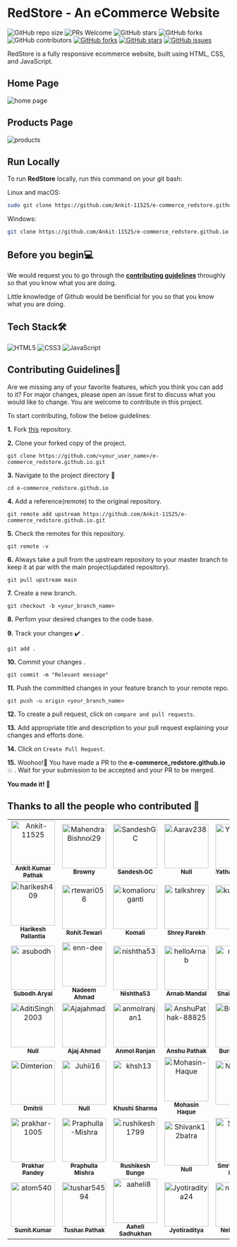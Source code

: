 # RedStore - An eCommerce Website

![GitHub repo size](https://img.shields.io/github/repo-size/Ankit-11525/e-commerce_redstore.github.io)
 ![PRs Welcome](https://img.shields.io/badge/PRs-welcome-brightgreen.svg?style=flat-square)
![GitHub stars](https://img.shields.io/github/stars/Ankit-11525/e-commerce_redstore.github.io?style=social)
![GitHub forks](https://img.shields.io/github/forks/Ankit-11525/e-commerce_redstore.github.io?style=social)
![GitHub contributors](https://img.shields.io/github/contributors/Ankit-11525/e-commerce_redstore.github.io?color=blue)
 [![GitHub forks](https://img.shields.io/github/forks/Ankit-11525/e-commerce_redstore.github.io)](https://github.com/Ankit-11525/e-commerce_redstore.github.io/network)
 [![GitHub stars](https://img.shields.io/github/stars/Ankit-11525/e-commerce_redstore.github.io)](https://github.com/Ankit-11525/e-commerce_redstore.github.io/stargazers)
 [![GitHub issues](https://img.shields.io/github/issues/Ankit-11525/e-commerce_redstore.github.io)](https://github.com/Ankit-11525/e-commerce_redstore.github.io/issues)

 RedStore is a fully responsive ecommerce website, built using HTML, CSS, and JavaScript.

 ## Home Page
 ![home page](https://user-images.githubusercontent.com/75976169/193442392-76cea148-631a-4d45-9cf3-2db27c32c1b0.png)

 ## Products Page
 ![products](https://user-images.githubusercontent.com/75976169/193442491-dad14370-96f8-4ac8-b781-60e9954c01f7.png)

 ## Run Locally

To run **RedStore** locally, run this command on your git bash:

Linux and macOS:

```bash
sudo git clone https://github.com/Ankit-11525/e-commerce_redstore.github.io.git 
```

Windows:

```bash
git clone https://github.com/Ankit-11525/e-commerce_redstore.github.io.git 
```

## Before you begin💻

We would request you to go through the **[contributing guidelines](https://github.com/Ankit-11525/e-commerce_redstore.github.io/blob/main/CONTRIBUTING.md)** throughly so that you know what you are doing.

Little knowledge of Github would be benificial for you so that you know what you are doing.

## Tech Stack🛠️

![HTML5](https://img.shields.io/badge/html5-%23E34F26.svg?style=for-the-badge&logo=html5&logoColor=white) ![CSS3](https://img.shields.io/badge/css3-%231572B6.svg?style=for-the-badge&logo=css3&logoColor=white) ![JavaScript](https://img.shields.io/badge/javascript-%23323330.svg?style=for-the-badge&logo=javascript&logoColor=%23F7DF1E)

 ## Contributing Guidelines📝

Are we missing any of your favorite features, which you think you can add to it? For major changes, please open an issue first to discuss what you would like to change. You are welcome to contribute in this project.

To start contributing, follow the below guidelines:

**1.**  Fork [this](https://github.com/Ankit-11525/e-commerce_redstore.github.io) repository.

**2.**  Clone your forked copy of the project.

```
git clone https://github.com/<your_user_name>/e-commerce_redstore.github.io.git 
```

**3.** Navigate to the project directory 📁

```
cd e-commerce_redstore.github.io
```

**4.** Add a reference(remote) to the original repository.

```
git remote add upstream https://github.com/Ankit-11525/e-commerce_redstore.github.io.git 
```

**5.** Check the remotes for this repository.

```
git remote -v
```

**6.** Always take a pull from the upstream repository to your master branch to keep it at par with the main project(updated repository).

```
git pull upstream main
```

**7.** Create a new branch.

```
git checkout -b <your_branch_name>
```

**8.** Perfom your desired changes to the code base.

**9.** Track your changes ✔️ .

```
git add .
```

**10.** Commit your changes .

```
git commit -m "Relevant message"
```

**11.** Push the committed changes in your feature branch to your remote repo.

```
git push -u origin <your_branch_name>
```

**12.** To create a pull request, click on `compare and pull requests`.

**13.** Add appropriate title and description to your pull request explaining your changes and efforts done.

**14.** Click on `Create Pull Request`.


**15.** Woohoo!🥳 You have made a PR to the **e-commerce_redstore.github.io**💥 . Wait for your submission to be accepted and your PR to be merged.

**You made it! 🎊**


## Thanks to all the people who contributed 💜

<!-- readme: collaborators,contributors -start -->
<table>
<tr>
    <td align="center">
        <a href="https://github.com/Ankit-11525">
            <img src="https://avatars.githubusercontent.com/u/76417084?v=4" width="100;" alt="Ankit-11525"/>
            <br />
            <sub><b>Ankit Kumar Pathak</b></sub>
        </a>
    </td>
    <td align="center">
        <a href="https://github.com/MahendraBishnoi29">
            <img src="https://avatars.githubusercontent.com/u/74294202?v=4" width="100;" alt="MahendraBishnoi29"/>
            <br />
            <sub><b>Browny</b></sub>
        </a>
    </td>
    <td align="center">
        <a href="https://github.com/SandeshGC">
            <img src="https://avatars.githubusercontent.com/u/59115123?v=4" width="100;" alt="SandeshGC"/>
            <br />
            <sub><b>Sandesh GC</b></sub>
        </a>
    </td>
    <td align="center">
        <a href="https://github.com/Aarav238">
            <img src="https://avatars.githubusercontent.com/u/95538627?v=4" width="100;" alt="Aarav238"/>
            <br />
            <sub><b>Null</b></sub>
        </a>
    </td>
    <td align="center">
        <a href="https://github.com/YatharthaRana">
            <img src="https://avatars.githubusercontent.com/u/95047694?v=4" width="100;" alt="YatharthaRana"/>
            <br />
            <sub><b>Yathartha Rana</b></sub>
        </a>
    </td>
    <td align="center">
        <a href="https://github.com/Rohitprasad83">
            <img src="https://avatars.githubusercontent.com/u/66221637?v=4" width="100;" alt="Rohitprasad83"/>
            <br />
            <sub><b>Rohit Prasad</b></sub>
        </a>
    </td></tr>
<tr>
    <td align="center">
        <a href="https://github.com/harikesh409">
            <img src="https://avatars.githubusercontent.com/u/3501554?v=4" width="100;" alt="harikesh409"/>
            <br />
            <sub><b>Harikesh Pallantla</b></sub>
        </a>
    </td>
    <td align="center">
        <a href="https://github.com/rtewari056">
            <img src="https://avatars.githubusercontent.com/u/75976169?v=4" width="100;" alt="rtewari056"/>
            <br />
            <sub><b>Rohit Tewari</b></sub>
        </a>
    </td>
    <td align="center">
        <a href="https://github.com/komalioruganti">
            <img src="https://avatars.githubusercontent.com/u/95839946?v=4" width="100;" alt="komalioruganti"/>
            <br />
            <sub><b>Komali</b></sub>
        </a>
    </td>
    <td align="center">
        <a href="https://github.com/talkshrey">
            <img src="https://avatars.githubusercontent.com/u/74039736?v=4" width="100;" alt="talkshrey"/>
            <br />
            <sub><b>Shrey Parekh</b></sub>
        </a>
    </td>
    <td align="center">
        <a href="https://github.com/kunaaal13">
            <img src="https://avatars.githubusercontent.com/u/84015751?v=4" width="100;" alt="kunaaal13"/>
            <br />
            <sub><b>Null</b></sub>
        </a>
    </td>
    <td align="center">
        <a href="https://github.com/Srikarmk">
            <img src="https://avatars.githubusercontent.com/u/59885206?v=4" width="100;" alt="Srikarmk"/>
            <br />
            <sub><b>SrikarMK</b></sub>
        </a>
    </td></tr>
<tr>
    <td align="center">
        <a href="https://github.com/asubodh">
            <img src="https://avatars.githubusercontent.com/u/43497160?v=4" width="100;" alt="asubodh"/>
            <br />
            <sub><b>Subodh Aryal</b></sub>
        </a>
    </td>
    <td align="center">
        <a href="https://github.com/enn-dee">
            <img src="https://avatars.githubusercontent.com/u/89350768?v=4" width="100;" alt="enn-dee"/>
            <br />
            <sub><b>Nadeem Ahmad</b></sub>
        </a>
    </td>
    <td align="center">
        <a href="https://github.com/nishtha53">
            <img src="https://avatars.githubusercontent.com/u/68805896?v=4" width="100;" alt="nishtha53"/>
            <br />
            <sub><b>Nishtha53</b></sub>
        </a>
    </td>
    <td align="center">
        <a href="https://github.com/helloArnab">
            <img src="https://avatars.githubusercontent.com/u/99715406?v=4" width="100;" alt="helloArnab"/>
            <br />
            <sub><b>Arnab Mandal</b></sub>
        </a>
    </td>
    <td align="center">
        <a href="https://github.com/minhaj-313">
            <img src="https://avatars.githubusercontent.com/u/107562768?v=4" width="100;" alt="minhaj-313"/>
            <br />
            <sub><b>Shaikh Minhaj</b></sub>
        </a>
    </td>
    <td align="center">
        <a href="https://github.com/bobbyy16">
            <img src="https://avatars.githubusercontent.com/u/62874675?v=4" width="100;" alt="bobbyy16"/>
            <br />
            <sub><b>Abhishek K</b></sub>
        </a>
    </td></tr>
<tr>
    <td align="center">
        <a href="https://github.com/AditiSingh2003">
            <img src="https://avatars.githubusercontent.com/u/97729662?v=4" width="100;" alt="AditiSingh2003"/>
            <br />
            <sub><b>Null</b></sub>
        </a>
    </td>
    <td align="center">
        <a href="https://github.com/Ajajahmad">
            <img src="https://avatars.githubusercontent.com/u/88666422?v=4" width="100;" alt="Ajajahmad"/>
            <br />
            <sub><b>Ajaj Ahmad</b></sub>
        </a>
    </td>
    <td align="center">
        <a href="https://github.com/anmolranjan1">
            <img src="https://avatars.githubusercontent.com/u/94954582?v=4" width="100;" alt="anmolranjan1"/>
            <br />
            <sub><b>Anmol Ranjan</b></sub>
        </a>
    </td>
    <td align="center">
        <a href="https://github.com/AnshuPathak-88825">
            <img src="https://avatars.githubusercontent.com/u/78332454?v=4" width="100;" alt="AnshuPathak-88825"/>
            <br />
            <sub><b>Anshu Pathak</b></sub>
        </a>
    </td>
    <td align="center">
        <a href="https://github.com/BurhanRaja">
            <img src="https://avatars.githubusercontent.com/u/76507095?v=4" width="100;" alt="BurhanRaja"/>
            <br />
            <sub><b>Burhanuddin</b></sub>
        </a>
    </td>
    <td align="center">
        <a href="https://github.com/Dharmik3">
            <img src="https://avatars.githubusercontent.com/u/78194918?v=4" width="100;" alt="Dharmik3"/>
            <br />
            <sub><b>Dharmik Patel</b></sub>
        </a>
    </td></tr>
<tr>
    <td align="center">
        <a href="https://github.com/Dimterion">
            <img src="https://avatars.githubusercontent.com/u/87036699?v=4" width="100;" alt="Dimterion"/>
            <br />
            <sub><b>Dmitrii</b></sub>
        </a>
    </td>
    <td align="center">
        <a href="https://github.com/Juhii16">
            <img src="https://avatars.githubusercontent.com/u/88276540?v=4" width="100;" alt="Juhii16"/>
            <br />
            <sub><b>Null</b></sub>
        </a>
    </td>
    <td align="center">
        <a href="https://github.com/khsh13">
            <img src="https://avatars.githubusercontent.com/u/96431469?v=4" width="100;" alt="khsh13"/>
            <br />
            <sub><b>Khushi Sharma</b></sub>
        </a>
    </td>
    <td align="center">
        <a href="https://github.com/Mohasin-Haque">
            <img src="https://avatars.githubusercontent.com/u/72180173?v=4" width="100;" alt="Mohasin-Haque"/>
            <br />
            <sub><b>Mohasin Haque</b></sub>
        </a>
    </td>
    <td align="center">
        <a href="https://github.com/NateNear">
            <img src="https://avatars.githubusercontent.com/u/92938055?v=4" width="100;" alt="NateNear"/>
            <br />
            <sub><b>Hari</b></sub>
        </a>
    </td>
    <td align="center">
        <a href="https://github.com/PrajwalDhule">
            <img src="https://avatars.githubusercontent.com/u/89639472?v=4" width="100;" alt="PrajwalDhule"/>
            <br />
            <sub><b>Prajwal Dhule</b></sub>
        </a>
    </td></tr>
<tr>
    <td align="center">
        <a href="https://github.com/prakhar-1005">
            <img src="https://avatars.githubusercontent.com/u/94559623?v=4" width="100;" alt="prakhar-1005"/>
            <br />
            <sub><b>Prakhar Pandey</b></sub>
        </a>
    </td>
    <td align="center">
        <a href="https://github.com/Praphulla-Mishra">
            <img src="https://avatars.githubusercontent.com/u/79088582?v=4" width="100;" alt="Praphulla-Mishra"/>
            <br />
            <sub><b>Praphulla Mishra</b></sub>
        </a>
    </td>
    <td align="center">
        <a href="https://github.com/rushikesh1799">
            <img src="https://avatars.githubusercontent.com/u/68096217?v=4" width="100;" alt="rushikesh1799"/>
            <br />
            <sub><b>Rushikesh Bunge</b></sub>
        </a>
    </td>
    <td align="center">
        <a href="https://github.com/Shivank12batra">
            <img src="https://avatars.githubusercontent.com/u/84995784?v=4" width="100;" alt="Shivank12batra"/>
            <br />
            <sub><b>Null</b></sub>
        </a>
    </td>
    <td align="center">
        <a href="https://github.com/SM8UTI">
            <img src="https://avatars.githubusercontent.com/u/56423859?v=4" width="100;" alt="SM8UTI"/>
            <br />
            <sub><b>Smruti Ranjan Nayak</b></sub>
        </a>
    </td>
    <td align="center">
        <a href="https://github.com/SreenikaMyakala">
            <img src="https://avatars.githubusercontent.com/u/115220632?v=4" width="100;" alt="SreenikaMyakala"/>
            <br />
            <sub><b>Null</b></sub>
        </a>
    </td></tr>
<tr>
    <td align="center">
        <a href="https://github.com/atom540">
            <img src="https://avatars.githubusercontent.com/u/102367845?v=4" width="100;" alt="atom540"/>
            <br />
            <sub><b>Sumit Kumar</b></sub>
        </a>
    </td>
    <td align="center">
        <a href="https://github.com/tushar54594">
            <img src="https://avatars.githubusercontent.com/u/94536522?v=4" width="100;" alt="tushar54594"/>
            <br />
            <sub><b>Tushar Pathak</b></sub>
        </a>
    </td>
    <td align="center">
        <a href="https://github.com/aaheli8">
            <img src="https://avatars.githubusercontent.com/u/66815283?v=4" width="100;" alt="aaheli8"/>
            <br />
            <sub><b>Aaheli Sadhukhan</b></sub>
        </a>
    </td>
    <td align="center">
        <a href="https://github.com/Jyotiraditya24">
            <img src="https://avatars.githubusercontent.com/u/93746326?v=4" width="100;" alt="Jyotiraditya24"/>
            <br />
            <sub><b>Jyotiraditya</b></sub>
        </a>
    </td>
    <td align="center">
        <a href="https://github.com/nayyyhaa">
            <img src="https://avatars.githubusercontent.com/u/46138150?v=4" width="100;" alt="nayyyhaa"/>
            <br />
            <sub><b>Neha Gupta</b></sub>
        </a>
    </td></tr>
</table>
<!-- readme: collaborators,contributors -end -->
